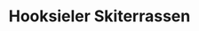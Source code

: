 ---
title: "Hooksieler Skiterrassen"
url: /wangerland/hooksieler-skiterrassen-an-der-werft/
shop: Mieten
---